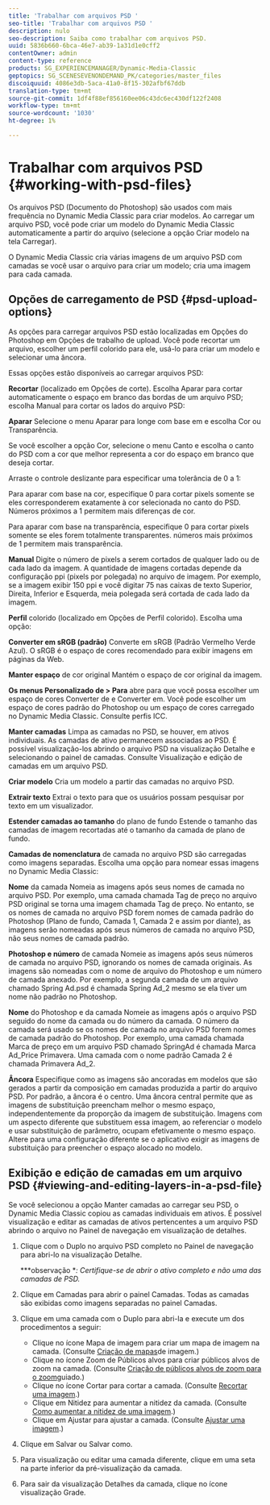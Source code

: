 ```yaml
---
title: 'Trabalhar com arquivos PSD '
seo-title: 'Trabalhar com arquivos PSD '
description: nulo
seo-description: Saiba como trabalhar com arquivos PSD.
uuid: 5836b660-6bca-46e7-ab39-1a31d1e0cff2
contentOwner: admin
content-type: reference
products: SG_EXPERIENCEMANAGER/Dynamic-Media-Classic
geptopics: SG_SCENESEVENONDEMAND_PK/categories/master_files
discoiquuid: 4086e3db-5aca-41a0-8f15-302afbf67ddb
translation-type: tm+mt
source-git-commit: 1df4f88ef856160ee06c43dc6ec430df122f2408
workflow-type: tm+mt
source-wordcount: '1030'
ht-degree: 1%

---
```



# Trabalhar com arquivos PSD {#working-with-psd-files}

Os arquivos PSD (Documento do Photoshop) são usados com mais frequência no Dynamic Media Classic para criar modelos. Ao carregar um arquivo PSD, você pode criar um modelo do Dynamic Media Classic automaticamente a partir do arquivo (selecione a opção Criar modelo na tela Carregar).

O Dynamic Media Classic cria várias imagens de um arquivo PSD com camadas se você usar o arquivo para criar um modelo; cria uma imagem para cada camada.

## Opções de carregamento de PSD {#psd-upload-options}

As opções para carregar arquivos PSD estão localizadas em Opções do Photoshop em Opções de trabalho de upload. Você pode recortar um arquivo, escolher um perfil colorido para ele, usá-lo para criar um modelo e selecionar uma âncora.

Essas opções estão disponíveis ao carregar arquivos PSD:

**Recortar** (localizado em Opções de corte). Escolha Aparar para cortar automaticamente o espaço em branco das bordas de um arquivo PSD; escolha Manual para cortar os lados do arquivo PSD:

**Aparar** Selecione o menu Aparar para longe com base em e escolha Cor ou Transparência.

Se você escolher a opção Cor, selecione o menu Canto e escolha o canto do PSD com a cor que melhor representa a cor do espaço em branco que deseja cortar.

Arraste o controle deslizante para especificar uma tolerância de 0 a 1:

Para aparar com base na cor, especifique 0 para cortar pixels somente se eles corresponderem exatamente à cor selecionada no canto do PSD. Números próximos a 1 permitem mais diferenças de cor.

Para aparar com base na transparência, especifique 0 para cortar pixels somente se eles forem totalmente transparentes. números mais próximos de 1 permitem mais transparência.

**Manual** Digite o número de pixels a serem cortados de qualquer lado ou de cada lado da imagem. A quantidade de imagens cortadas depende da configuração ppi (pixels por polegada) no arquivo de imagem. Por exemplo, se a imagem exibir 150 ppi e você digitar 75 nas caixas de texto Superior, Direita, Inferior e Esquerda, meia polegada será cortada de cada lado da imagem.

**Perfil** colorido (localizado em Opções de Perfil colorido). Escolha uma opção:

**Converter em sRGB (padrão)** Converte em sRGB (Padrão Vermelho Verde Azul). O sRGB é o espaço de cores recomendado para exibir imagens em páginas da Web.

**Manter espaço** de cor original Mantém o espaço de cor original da imagem.

**Os menus Personalizado de > Para** abre para que você possa escolher um espaço de cores Converter de e Converter em. Você pode escolher um espaço de cores padrão do Photoshop ou um espaço de cores carregado no Dynamic Media Classic. Consulte perfis ICC.

**Manter camadas** Limpa as camadas no PSD, se houver, em ativos individuais. As camadas de ativo permanecem associadas ao PSD. É possível visualização-los abrindo o arquivo PSD na visualização Detalhe e selecionando o painel de camadas. Consulte Visualização e edição de camadas em um arquivo PSD.

**Criar modelo** Cria um modelo a partir das camadas no arquivo PSD.

**Extrair texto** Extrai o texto para que os usuários possam pesquisar por texto em um visualizador.

**Estender camadas ao tamanho** do plano de fundo Estende o tamanho das camadas de imagem recortadas até o tamanho da camada de plano de fundo.

**Camadas de nomenclatura** de camada no arquivo PSD são carregadas como imagens separadas. Escolha uma opção para nomear essas imagens no Dynamic Media Classic:

**Nome** da camada Nomeia as imagens após seus nomes de camada no arquivo PSD. Por exemplo, uma camada chamada Tag de preço no arquivo PSD original se torna uma imagem chamada Tag de preço. No entanto, se os nomes de camada no arquivo PSD forem nomes de camada padrão do Photoshop (Plano de fundo, Camada 1, Camada 2 e assim por diante), as imagens serão nomeadas após seus números de camada no arquivo PSD, não seus nomes de camada padrão.

**Photoshop e número** de camada Nomeie as imagens após seus números de camada no arquivo PSD, ignorando os nomes de camada originais. As imagens são nomeadas com o nome de arquivo do Photoshop e um número de camada anexado. Por exemplo, a segunda camada de um arquivo chamado Spring Ad.psd é chamada Spring Ad_2 mesmo se ela tiver um nome não padrão no Photoshop.

**Nome** do Photoshop e da camada Nomeie as imagens após o arquivo PSD seguido do nome da camada ou do número da camada. O número da camada será usado se os nomes de camada no arquivo PSD forem nomes de camada padrão do Photoshop. Por exemplo, uma camada chamada Marca de preço em um arquivo PSD chamado SpringAd é chamada Marca Ad_Price Primavera. Uma camada com o nome padrão Camada 2 é chamada Primavera Ad_2.

**Âncora** Especifique como as imagens são ancoradas em modelos que são gerados a partir da composição em camadas produzida a partir do arquivo PSD. Por padrão, a âncora é o centro. Uma âncora central permite que as imagens de substituição preencham melhor o mesmo espaço, independentemente da proporção da imagem de substituição. Imagens com um aspecto diferente que substituem essa imagem, ao referenciar o modelo e usar substituição de parâmetro, ocupam efetivamente o mesmo espaço. Altere para uma configuração diferente se o aplicativo exigir as imagens de substituição para preencher o espaço alocado no modelo.

## Exibição e edição de camadas em um arquivo PSD {#viewing-and-editing-layers-in-a-psd-file}

Se você selecionou a opção Manter camadas ao carregar seu PSD, o Dynamic Media Classic copiou as camadas individuais em ativos. É possível visualização e editar as camadas de ativos pertencentes a um arquivo PSD abrindo o arquivo no Painel de navegação em visualização de detalhes.

1. Clique com o Duplo no arquivo PSD completo no Painel de navegação para abri-lo na visualização Detalhe.

   ***observação **: Certifique-se de abrir o ativo completo e não uma das camadas de PSD.*

1. Clique em Camadas para abrir o painel Camadas. Todas as camadas são exibidas como imagens separadas no painel Camadas.
1. Clique em uma camada com o Duplo para abri-la e execute um dos procedimentos a seguir:

   * Clique no ícone Mapa de imagem para criar um mapa de imagem na camada. (Consulte [Criação de mapas](creating-image-maps.md#creating_image_maps)de imagem.)
   * Clique no ícone Zoom de Públicos alvos para criar públicos alvos de zoom na camada. (Consulte [Criação de públicos alvos de zoom para o zoom](creating-zoom-targets-guided-zoom.md#creating_zoom_targets_for_guided_zoom)guiado.)
   * Clique no ícone Cortar para cortar a camada. (Consulte [Recortar uma imagem](cropping-image.md#cropping_an_image).)
   * Clique em Nitidez para aumentar a nitidez da camada. (Consulte [Como aumentar a nitidez de uma imagem](sharpening-image.md#sharpening_an_image).)
   * Clique em Ajustar para ajustar a camada. (Consulte [Ajustar uma imagem](adjusting-image.md#adjusting_an_image).)

1. Clique em Salvar ou Salvar como.
1. Para visualização ou editar uma camada diferente, clique em uma seta na parte inferior da pré-visualização da camada.
1. Para sair da visualização Detalhes da camada, clique no ícone visualização Grade.

